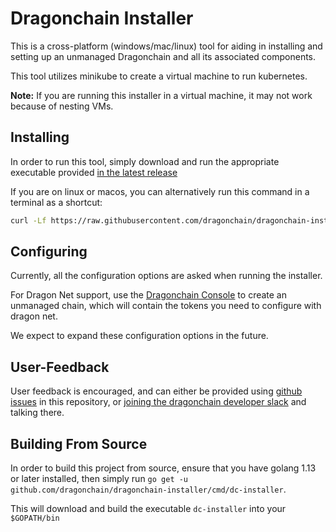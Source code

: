 # Dragonchain Installer

This is a cross-platform (windows/mac/linux) tool for aiding in installing and setting up an unmanaged Dragonchain and all its associated components.

This tool utilizes minikube to create a virtual machine to run kubernetes.

**Note:** If you are running this installer in a virtual machine, it may not work because of nesting VMs.

## Installing

In order to run this tool, simply download and run the appropriate executable provided [in the latest release](https://github.com/dragonchain/dragonchain-installer/releases/latest)

If you are on linux or macos, you can alternatively run this command in a terminal as a shortcut:

```sh
curl -Lf https://raw.githubusercontent.com/dragonchain/dragonchain-installer/master/scripts/get_installer.bash -o installer.bash && bash installer.bash
```

## Configuring

Currently, all the configuration options are asked when running the installer.

For Dragon Net support, use the [Dragonchain Console](https://console.dragonchain.com/) to create an unmanaged chain, which will contain the tokens you need to configure with dragon net.

We expect to expand these configuration options in the future.

## User-Feedback

User feedback is encouraged, and can either be provided using [github issues](https://github.com/dragonchain/dragonchain-installer/issues) in this repository, or [joining the dragonchain developer slack](https://forms.gle/ec7sACnfnpLCv6tXA) and talking there.

## Building From Source

In order to build this project from source, ensure that you have golang 1.13 or later installed, then simply run `go get -u github.com/dragonchain/dragonchain-installer/cmd/dc-installer`.

This will download and build the executable `dc-installer` into your `$GOPATH/bin`
